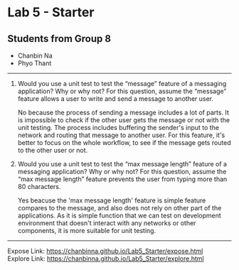 # Lab 5 - Starter

## Students from Group 8

- Chanbin Na
- Phyo Thant

---

1. Would you use a unit test to test the “message” feature of a messaging application? Why or why not? For this question, assume the “message” feature allows a user to write and send a message to another user.

   No because the process of sending a message includes a lot of parts. It is impossible to check if the other user gets the message or not with the unit testing. The process includes buffering the sender's input to the network and routing that message to another user. For this feature, it's better to focus on the whole workflow, to see if the message gets routed to the other user or not.

2. Would you use a unit test to test the “max message length” feature of a messaging application? Why or why not? For this question, assume the “max message length” feature prevents the user from typing more than 80 characters.

   Yes beacuse the 'max message length' feature is simple feature compares to the message, and also does not rely on other part of the applications. As it is simple function that we can test on development environment that doesn't interact with any networks or other components, it is more suitable for unit testing.

---

Expose Link: https://chanbinna.github.io/Lab5_Starter/expose.html \
Explore Link: https://chanbinna.github.io/Lab5_Starter/explore.html
